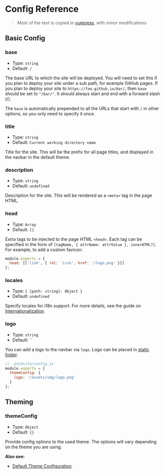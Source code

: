 # Config Reference

> Most of the text is copied in [vuepress](https://vuepress.vuejs.org/config/), with minor modifications

## Basic Config

### base

- Type: `string`
- Default: `/`

The base URL to which the site will be deployed. You will need to set this if you plan to deploy your site under a sub path, for example GitHub pages. If you plan to deploy your site to `https://foo.github.io/bar/`, then `base` should be set to `"/bar/"`. It should always start and end with a forward slash (/).

The `base` is automatically prepended to all the URLs that start with `/` in other options, so you only need to specify it once.

### title

- Type: `string`
- Default: `Current working directory name`

Title for the site. This will be the prefix for all page titles, and displayed in the navbar in the default theme.

### description

- Type: `string`
- Default: `undefined`

Description for the site. This will be rendered as a `<meta>` tag in the page HTML.

### head

- Type: `Array`
- Default: `[]`

Extra tags to be injected to the page HTML `<head>`. Each tag can be specified in the form of `[tagName, { attrName: attrValue }, innerHTML?]`. For example, to add a custom favicon:

```js
module.exports = {
  head: [['link', { rel: 'icon', href: '/logo.png' }]]
};
```

### locales

- Type: `{ [path: string]: Object }`
- Default: `undefined`

Specify locales for i18n support. For more details, see the guide on [Internationalization](../guide/i18n).

### logo

- Type: `string`
- Default: ``

You can add a logo to the navbar via `logo`. Logo can be placed in [static folder](https://www.gatsbyjs.org/docs/static-folder/).

```js
// .antdsite/config.js
module.exports = {
  themeConfig: {
    logo: '/assets/img/logo.png'
  }
};
```

## Theming

### themeConfig

- Type: `Object`
- Default: `{}`

Provide config options to the used theme. The options will vary depending on the theme you are using.

**Also see:**

- [Default Theme Configuration](../default-theme-config).
